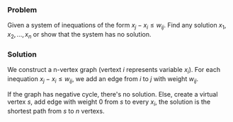 ### Problem
Given a system of inequations of the form $x_j - x_i \leq w_{ij}$. Find any solution $x_1, x_2, ..., x_n$ or show that the system has no solution.

### Solution
We construct a n-vertex graph (vertext $i$ represents variable $x_i$). For each inequation $x_j - x_i \leq w_{ij}$, we add an edge from $i$ to $j$ with weight $w_{ij}$.

If the graph has negative cycle, there's no solution. Else, create a virtual vertex $s$, add edge with weight $0$ from $s$ to every $x_i$, the solution is the shortest path from $s$ to $n$ vertexs.

